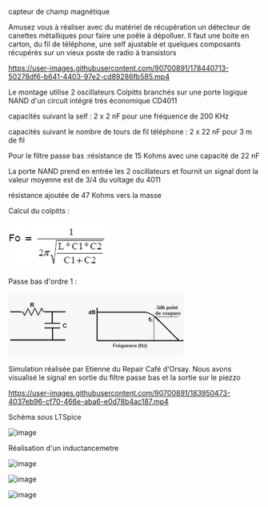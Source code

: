 capteur de champ magnétique

Amusez vous à réaliser avec du matériel de récupération un détecteur de canettes métalliques  pour faire une poêle à dépolluer. Il faut une boite en carton, du fil de téléphone, une self ajustable et quelques composants récupérés sur un vieux poste de radio à transistors


https://user-images.githubusercontent.com/90700891/178440713-50278df6-b641-4403-97e2-cd89286fb585.mp4

Le montage utilise 2 oscillateurs Colpitts branchés sur une porte logique NAND d'un circuit intégré très économique CD4011

capacités suivant la self : 2 x 2 nF pour une fréquence de 200 KHz

capacités suivant le nombre de tours de fil téléphone : 2 x 22 nF pour 3 m de fil
 
Pour le filtre passe bas :résistance de 15 Kohms avec une capacité de 22 nF

La porte NAND prend en entrée les 2 oscillateurs et fournit un signal dont la valeur moyenne est de 3/4 du voltage du 4011

résistance ajoutée de 47 Kohms vers la masse 

Calcul du colpitts :

![colpitts](https://github.com/arnaudrco/exemples/blob/main/ateliers-arduino/colpitss-calcul.png)

Passe bas d'ordre 1 :

![passe bas](https://github.com/arnaudrco/exemples/blob/main/ateliers-arduino/passe-bas.png)

Simulation réalisée par Etienne du Repair Café d'Orsay. Nous avons visualisé le signal en sortie du filtre passe bas et la sortie sur le piezzo 

https://user-images.githubusercontent.com/90700891/183950473-4037eb96-cf70-466e-aba6-e0d78b4ac187.mp4

Schéma sous LTSpice 

![image](https://user-images.githubusercontent.com/90700891/179235423-2dede77b-be4b-40c9-91a4-f446927ebc59.png)

Réalisation d'un inductancemetre

![image](https://user-images.githubusercontent.com/90700891/183016660-ece7ec2c-8a40-4c21-bfc2-32ef0df9db37.png)

![image](https://user-images.githubusercontent.com/90700891/183016831-47a7b8bf-74bd-407f-b83e-0a8bd39b46a0.png)


![image](https://user-images.githubusercontent.com/90700891/183016317-8eef02a3-aba4-4e5a-8135-2098673903ac.png)




